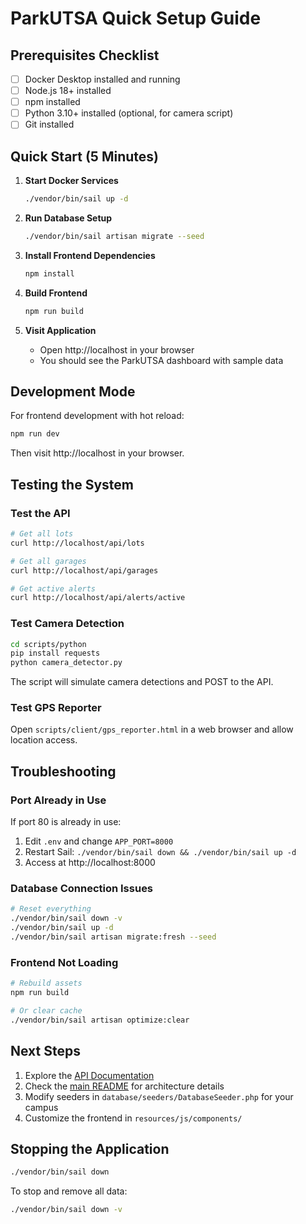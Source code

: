 # ParkUTSA Quick Setup Guide

## Prerequisites Checklist

- [ ] Docker Desktop installed and running
- [ ] Node.js 18+ installed
- [ ] npm installed
- [ ] Python 3.10+ installed (optional, for camera script)
- [ ] Git installed

## Quick Start (5 Minutes)

1. **Start Docker Services**
   ```bash
   ./vendor/bin/sail up -d
   ```

2. **Run Database Setup**
   ```bash
   ./vendor/bin/sail artisan migrate --seed
   ```

3. **Install Frontend Dependencies**
   ```bash
   npm install
   ```

4. **Build Frontend**
   ```bash
   npm run build
   ```

5. **Visit Application**
   - Open http://localhost in your browser
   - You should see the ParkUTSA dashboard with sample data

## Development Mode

For frontend development with hot reload:

```bash
npm run dev
```

Then visit http://localhost in your browser.

## Testing the System

### Test the API

```bash
# Get all lots
curl http://localhost/api/lots

# Get all garages
curl http://localhost/api/garages

# Get active alerts
curl http://localhost/api/alerts/active
```

### Test Camera Detection

```bash
cd scripts/python
pip install requests
python camera_detector.py
```

The script will simulate camera detections and POST to the API.

### Test GPS Reporter

Open `scripts/client/gps_reporter.html` in a web browser and allow location access.

## Troubleshooting

### Port Already in Use
If port 80 is already in use:

1. Edit `.env` and change `APP_PORT=8000`
2. Restart Sail: `./vendor/bin/sail down && ./vendor/bin/sail up -d`
3. Access at http://localhost:8000

### Database Connection Issues
```bash
# Reset everything
./vendor/bin/sail down -v
./vendor/bin/sail up -d
./vendor/bin/sail artisan migrate:fresh --seed
```

### Frontend Not Loading
```bash
# Rebuild assets
npm run build

# Or clear cache
./vendor/bin/sail artisan optimize:clear
```

## Next Steps

1. Explore the [API Documentation](API_DOCUMENTATION.md)
2. Check the [main README](README.md) for architecture details
3. Modify seeders in `database/seeders/DatabaseSeeder.php` for your campus
4. Customize the frontend in `resources/js/components/`

## Stopping the Application

```bash
./vendor/bin/sail down
```

To stop and remove all data:
```bash
./vendor/bin/sail down -v
```
